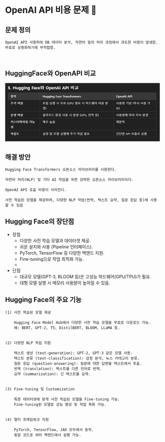 # OpenAI API 비용 문제 💸


## 문제 정의
    OpenAI API 사용하여 DB 데이터 분석, 자연어 질의 처리 과정에서 과도한 비용이 발생함.
    무료로 상용화하기에 부적합함.
<br>

## HuggingFace와 OpenAPI 비교
![alt text](../문제정의/img/HuggingFace&OpenAPI.png)
<br>

## 해결 방안
    Hugging Face Transformers 오픈소스 라이브러리를 사용한다.
    
    자연어 처리(NLP) 및 기타 AI 작업을 위한 강력한 오픈소스 라이브러리이다.

    OpenAI API 호출 비용이 사라진다.

    사전 학습된 모델을 제공하며, 다양한 NLP 작업(번역, 텍스트 요약, 질문 응답 등)에 사용할 수 있음



## Hugging Face의 장단점
+ 장점
    -   다양한 사전 학습 모델과 데이터셋 제공.
    -   쉬운 설치와 사용 (Pipeline 인터페이스).
    -   PyTorch, TensorFlow 등 다양한 백엔드 지원.
    -   Fine-tuning으로 작업 최적화 가능.
    -   
+   단점
    -   대규모 모델(GPT-3, BLOOM 등)은 고성능 하드웨어(GPU/TPU)가 필요.
    -   대형 모델 실행 시 메모리 사용량이 높아질 수 있음.


## Hugging Face의 주요 기능
    (1) 사전 학습된 모델 제공

        Hugging Face Model Hub에서 다양한 사전 학습 모델을 무료로 다운로드 가능.
        예: BERT, GPT-2, T5, DistilBERT, BLOOM, LLaMA 등.


    (2) 다양한 NLP 작업 지원

        텍스트 생성 (text-generation): GPT-2, GPT-3 같은 모델 사용.
        텍스트 분류 (text-classification): 감정 분석, 뉴스 카테고리 분류.
        질문 응답 (question-answering): 질문에 대한 답변을 텍스트에서 추출.
        번역 (translation): 텍스트를 다른 언어로 번역.
        요약 (summarization): 긴 텍스트를 요약.


    (3) Fine-tuning 및 Customization

        특정 데이터셋에 맞게 사전 학습된 모델을 Fine-tuning 가능.
        Fine-tuning된 모델로 성능 향상 및 작업 특화 가능.


    (4) 멀티 프레임워크 지원

        PyTorch, TensorFlow, JAX 모두에서 동작.
        동일 코드로 여러 백엔드에서 실행 가능.